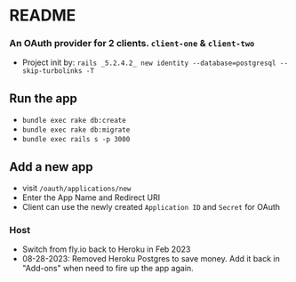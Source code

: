# README
### An OAuth provider for 2 clients. `client-one` & `client-two`

* Project init by: `rails _5.2.4.2_ new identity --database=postgresql --skip-turbolinks -T`

## Run the app
* `bundle exec rake db:create`
* `bundle exec rake db:migrate`
* `bundle exec rails s -p 3000`

## Add a new app
* visit `/oauth/applications/new`
* Enter the App Name and Redirect URI
* Client can use the newly created `Application ID` and `Secret` for OAuth

### Host
* Switch from fly.io back to Heroku in Feb 2023
* 08-28-2023: Removed Heroku Postgres to save money. Add it back in "Add-ons" when need to fire up the app again.
